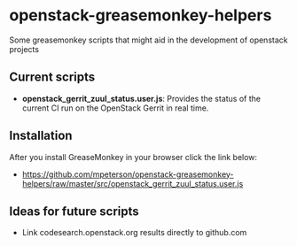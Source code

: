 # openstack-greasemonkey-helpers
Some greasemonkey scripts that might aid in the development of openstack projects

## Current scripts

- **openstack_gerrit_zuul_status.user.js**: Provides the status of the current CI run on the OpenStack Gerrit in real time.

## Installation

After you install GreaseMonkey in your browser click the link below:
* https://github.com/mpeterson/openstack-greasemonkey-helpers/raw/master/src/openstack_gerrit_zuul_status.user.js

## Ideas for future scripts

- Link codesearch.openstack.org results directly to github.com
